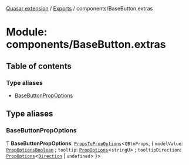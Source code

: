 [Quasar extension](../index.md) / [Exports](../modules.md) / components/BaseButton.extras

# Module: components/BaseButton.extras

## Table of contents

### Type aliases

- [BaseButtonPropOptions](components_BaseButton_extras.md#basebuttonpropoptions)

## Type aliases

### BaseButtonPropOptions

Ƭ **BaseButtonPropOptions**: [`PropsToPropOptions`](components_api.md#propstopropoptions)<`QBtnProps`, { `modelValue`: [`PropOptionsBoolean`](components_api.md#propoptionsboolean) ; `tooltip`: [`PropOptions`](../interfaces/components_api.PropOptions.md)<`stringU`\> ; `tooltipDirection`: [`PropOptions`](../interfaces/components_api.PropOptions.md)<[`Direction`](components_Tooltip_extras.md#direction) \| `undefined`\>  }\>
